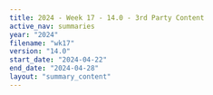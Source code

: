 ```yaml
---
title: 2024 - Week 17 - 14.0 - 3rd Party Content
active_nav: summaries
year: "2024"
filename: "wk17"
version: "14.0"
start_date: "2024-04-22"
end_date: "2024-04-28"
layout: "summary_content"
---
```

